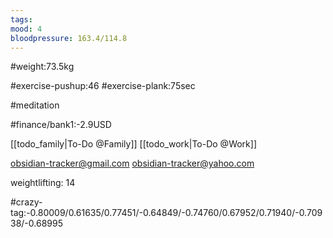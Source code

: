 ```yaml
---
tags: 
mood: 4
bloodpressure: 163.4/114.8
---
```


#weight:73.5kg

#exercise-pushup:46
#exercise-plank:75sec

#meditation



#finance/bank1:-2.9USD

[[todo_family|To-Do @Family]]
[[todo_work|To-Do @Work]]

obsidian-tracker@gmail.com
obsidian-tracker@yahoo.com

weightlifting: 14

#crazy-tag:-0.80009/0.61635/0.77451/-0.64849/-0.74760/0.67952/0.71940/-0.70938/-0.68995

